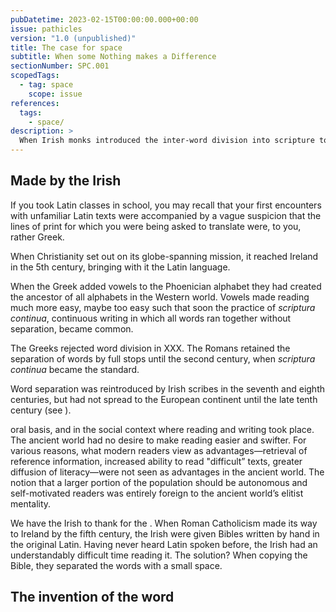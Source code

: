 ```yaml
---
pubDatetime: 2023-02-15T00:00:00.000+00:00
issue: pathicles
version: "1.0 (unpublished)"
title: The case for space
subtitle: When some Nothing makes a Difference
sectionNumber: SPC.001
scopedTags:
  - tag: space
    scope: issue
references:
  tags:
    - space/
description: >
  When Irish monks introduced the inter-word division into scripture to make the word of the Christian God more readable, they showed what could be done with a little nothing.
---
```


## Made by the Irish

If you took Latin classes in school, you may recall that your first encounters with unfamiliar Latin texts were accompanied by a vague suspicion that the lines of print for which you were being asked to translate were, to you, rather Greek.

When Christianity set out on its globe-spanning mission, it reached Ireland in the 5th century, bringing with it the Latin language.

When the Greek added vowels to the Phoenician alphabet they had created the ancestor of all alphabets in the Western world. Vowels made reading much more easy, maybe too easy such that soon the practice of _scriptura continua_, continuous writing in which all words ran together without separation, became common.

The Greeks rejected word division in XXX. The Romans retained the separation of words by full stops until the second century, when _scriptura continua_ became the standard.

Word separation was reintroduced by Irish scribes in the seventh and eighth centuries, but had not spread to the European continent until the late tenth century (see <bib-ref cite-key="saenger__1997__space" />).

oral basis, and in the social context where reading and writing took place. The ancient world had no desire to make reading easier and swifter. For various reasons, what modern readers view as advantages—retrieval of reference information, increased ability to read "difficult” texts, greater diffusion of literacy—were not seen as advantages in the ancient world. The notion that a larger portion of the population should be autonomous and self-motivated readers was entirely foreign to the ancient world’s elitist mentality.

We have the Irish to thank for the . When Roman Catholicism made its way to Ireland by the fifth century, the Irish were given Bibles written by hand in the original Latin. Having never heard Latin spoken before, the Irish had an understandably difficult time reading it. The solution? When copying the Bible, they separated the words with a small space.

## The invention of the word
